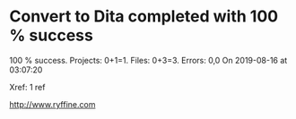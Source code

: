 # Convert to Dita  completed with 100 % success

100 % success. Projects: 0+1=1.  Files: 0+3=3. Errors: 0,0  On 2019-08-16 at 03:07:20

Xref: 1 ref



http://www.ryffine.com
